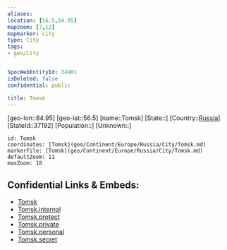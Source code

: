 ```yaml
---
aliases: 
location: [56.5,84.95]
mapzoom: [7,12] 
mapmarker: city 
type: City
tags:
- geo/City


SpocWebEntityId: 34901
isDeleted: false
confidential: public

title: Tomsk
---
```

[geo-lon::84.95]
[geo-lat::56.5]
[name::Tomsk]
[State::]
[Country::[Russia](geo/Continent/Europe/Russia.md)]
[StateId::37192]
[Population::]
[Unknown::]


```leaflet
id: Tomsk
coordinates: [Tomsk](geo/Continent/Europe/Russia/City/Tomsk.md)
markerFile: [Tomsk](geo/Continent/Europe/Russia/City/Tomsk.md)
defaultZoom: 11 
maxZoom: 18
```


## Confidential Links & Embeds: 
- [Tomsk](../../../../../../_public/geo/Continent/Europe/Russia/City/Tomsk.md) 
- [Tomsk.internal](../../../../../../_internal/geo/Continent/Europe/Russia/City/Tomsk.internal.md) 
- [Tomsk.protect](../../../../../../_protect/geo/Continent/Europe/Russia/City/Tomsk.protect.md) 
- [Tomsk.private](../../../../../../_private/geo/Continent/Europe/Russia/City/Tomsk.private.md) 
- [Tomsk.personal](../../../../../../_personal/geo/Continent/Europe/Russia/City/Tomsk.personal.md) 
- [Tomsk.secret](../../../../../../_secret/geo/Continent/Europe/Russia/City/Tomsk.secret.md) 
